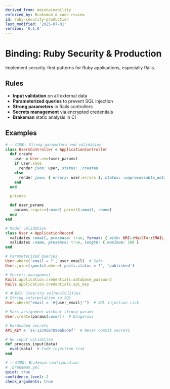 ```yaml
---
derived_from: maintainability
enforced_by: Brakeman & code review
id: ruby-security-production
last_modified: '2025-07-01'
version: '0.1.0'
---
```

# Binding: Ruby Security & Production

Implement security-first patterns for Ruby applications, especially Rails.

## Rules

- **Input validation** on all external data
- **Parameterized queries** to prevent SQL injection
- **Strong parameters** in Rails controllers
- **Secrets management** via encrypted credentials
- **Brakeman** static analysis in CI

## Examples

```ruby
# ✅ GOOD: Strong parameters and validation
class UsersController < ApplicationController
  def create
    user = User.new(user_params)
    if user.save
      render json: user, status: :created
    else
      render json: { errors: user.errors }, status: :unprocessable_entity
    end
  end

  private

  def user_params
    params.require(:user).permit(:email, :name)
  end
end

# Model validation
class User < ApplicationRecord
  validates :email, presence: true, format: { with: URI::MailTo::EMAIL_REGEXP }
  validates :name, presence: true, length: { maximum: 100 }
end

# Parameterized queries
User.where('email = ?', user_email)  # Safe
User.joins(:posts).where('posts.status = ?', 'published')

# Secrets management
Rails.application.credentials.database_password
Rails.application.credentials.api_key
```

```ruby
# ❌ BAD: Security vulnerabilities
# String interpolation in SQL
User.where("email = '#{user_email}'")  # SQL injection risk

# Mass assignment without strong params
User.create(params[:user])  # Dangerous

# Hardcoded secrets
API_KEY = 'sk-1234567890abcdef'  # Never commit secrets

# No input validation
def process_input(data)
  eval(data)  # Code injection risk
end
```

```yaml
# ✅ GOOD: Brakeman configuration
# .brakeman.yml
quiet: true
confidence_level: 2
check_arguments: true
```
